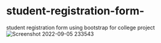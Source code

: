# student-registration-form-
student registration form  using bootstrap for college project
![Screenshot 2022-09-05 233543](https://user-images.githubusercontent.com/73784118/188498809-74f3cbe2-fd6d-4fb3-881e-33f0f4afca6a.png)
